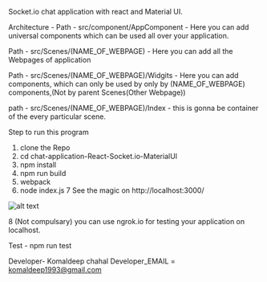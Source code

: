 Socket.io chat application with react and Material UI.

Architecture - 
Path - src/component/AppComponent - Here you can add universal components which can be used all over your application.

Path - src/Scenes/(NAME_OF_WEBPAGE) - Here you can add all the Webpages of application
 
Path - src/Scenes/(NAME_OF_WEBPAGE)/Widgits -  Here you can add components, which can only be used by only by (NAME_OF_WEBPAGE) components,(Not by parent Scenes(Other Webpage))

path - src/Scenes/(NAME_OF_WEBPAGE)/Index - this is gonna be container of the every particular scene.


Step to run this program
1. clone the Repo
2. cd chat-application-React-Socket.io-MaterialUI
3. npm install
4. npm run build
5. webpack
6. node index.js
7 See the magic on http://localhost:3000/

![alt text](https://github.com/komaldeep/chat-application-React-Socket.io-MaterialUI/blob/master/localchat.png
)

8 (Not compulsary) you can use ngrok.io for testing your application on localhost.

Test - npm run test


Developer- Komaldeep chahal
Developer_EMAIL = komaldeep1993@gmail.com

